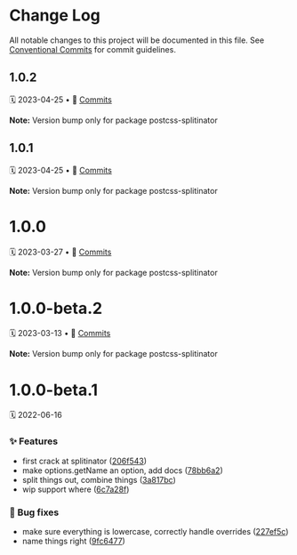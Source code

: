 # Change Log

All notable changes to this project will be documented in this file.
See [Conventional Commits](https://conventionalcommits.org) for commit guidelines.

<a name="1.0.2"></a>
## 1.0.2
🗓 2023-04-25 • 📝 [Commits](https://github.com/adobe/spectrum-css/compare/postcss-splitinator@1.0.0...postcss-splitinator@1.0.2)

**Note:** Version bump only for package postcss-splitinator





<a name="1.0.1"></a>
## 1.0.1
🗓 2023-04-25 • 📝 [Commits](https://github.com/adobe/spectrum-css/compare/postcss-splitinator@1.0.0...postcss-splitinator@1.0.1)

**Note:** Version bump only for package postcss-splitinator





<a name="1.0.0"></a>
# 1.0.0
🗓 2023-03-27 • 📝 [Commits](https://github.com/adobe/spectrum-css/compare/postcss-splitinator@1.0.0-beta.1...postcss-splitinator@1.0.0)

**Note:** Version bump only for package postcss-splitinator





<a name="1.0.0-beta.2"></a>
# 1.0.0-beta.2
🗓 2023-03-13 • 📝 [Commits](https://github.com/adobe/spectrum-css/compare/postcss-splitinator@1.0.0-beta.1...postcss-splitinator@1.0.0-beta.2)

**Note:** Version bump only for package postcss-splitinator





<a name="1.0.0-beta.1"></a>
# 1.0.0-beta.1
🗓 2022-06-16

### ✨ Features

* first crack at splitinator ([206f543](https://github.com/adobe/spectrum-css/commit/206f543))
* make options.getName an option, add docs ([78bb6a2](https://github.com/adobe/spectrum-css/commit/78bb6a2))
* split things out, combine things ([3a817bc](https://github.com/adobe/spectrum-css/commit/3a817bc))
* wip support where ([6c7a28f](https://github.com/adobe/spectrum-css/commit/6c7a28f))


### 🐛 Bug fixes

* make sure everything is lowercase, correctly handle overrides ([227ef5c](https://github.com/adobe/spectrum-css/commit/227ef5c))
* name things right ([9fc6477](https://github.com/adobe/spectrum-css/commit/9fc6477))
